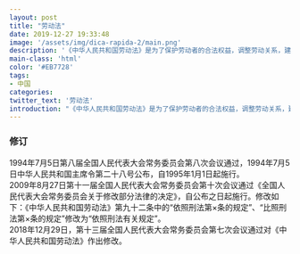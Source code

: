 ```yaml
---
layout: post
title: "劳动法"
date: 2019-12-27 19:33:48
image: '/assets/img/dica-rapida-2/main.png'
description: '《中华人民共和国劳动法》是为了保护劳动者的合法权益，调整劳动关系，建立和维护适应社会主义市场经济的劳动制度，促进经济发展和社会进步，根据宪法，制定本法。1994年7月5日第八届全国人民代表大会常务委员会第八次会议通过，自1995年1月1日起施行。'
main-class: 'html'
color: '#EB7728'
tags:
- 中国
categories:
twitter_text: '劳动法'
introduction: "《中华人民共和国劳动法》是为了保护劳动者的合法权益，调整劳动关系，建立和维护适应社会主义市场经济的劳动制度，促进经济发展和社会进步，根据宪法，制定本法。1994年7月5日第八届全国人民代表大会常务委员会第八次会议通过，自1995年1月1日起施行。"
---
```


### 修订   
1994年7月5日第八届全国人民代表大会常务委员会第八次会议通过，1994年7月5日中华人民共和国主席令第二十八号公布，自1995年1月1日起施行。  
2009年8月27日第十一届全国人民代表大会常务委员会第十次会议通过《全国人民代表大会常务委员会关于修改部分法律的决定》，自公布之日起施行。修改如下：《中华人民共和国劳动法》第九十二条中的“依照刑法第×条的规定”、“比照刑法第×条的规定”修改为“依照刑法有关规定”。  
2018年12月29日，第十三届全国人民代表大会常务委员会第七次会议通过对《中华人民共和国劳动法》作出修改。   

